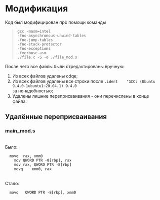 # Модификация

Код был модифицирован про помощи команды
>     gcc -masm=intel 
>     -fno-asynchronous-unwind-tables
>     -fno-jump-tables
>     -fno-stack-protector 
>     -fno-exceptions 
>     -fverbose-asm 
>     ./file.c -S -o ./file_mod.s
После чего все файлы были отредактированы вручную:

1. Из всех файлов удалены cdqe;
2. Из всех файлов удалены все строки после 
   ```.ident	"GCC: (Ubuntu 9.4.0-1ubuntu1~20.04.1) 9.4.0```
   <br> за ненадобностью;
3. Удалены лишние переприсваивания - они перечислены в конце файла.

## Удалённые переприсваивания
### main_mod.s
<br> Было:
``` assembly
  movq	rax, xmm0
	mov	QWORD PTR -8[rbp], rax
	mov	rax, QWORD PTR -8[rbp]
	movq	xmm0, rax
```
<br>Стало:
``` assembly
  movq   QWORD PTR -8[rbp], xmm0
```
